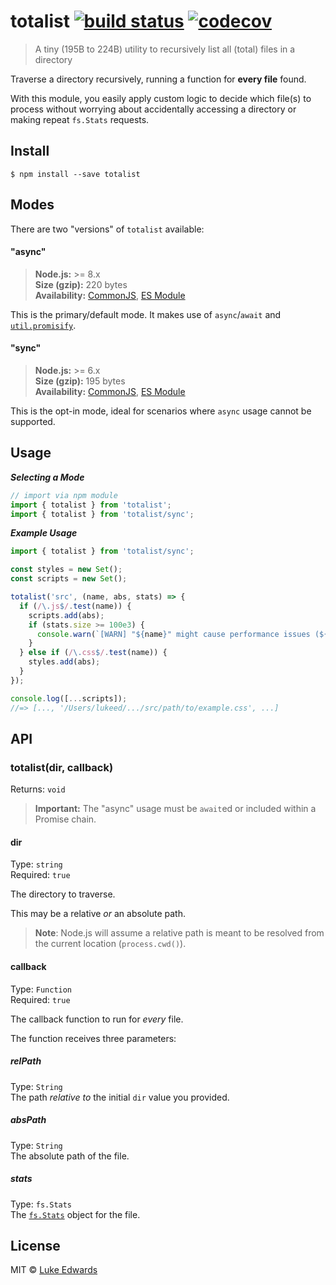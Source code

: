 # totalist [![build status](https://badgen.now.sh/github/status/lukeed/totalist)](https://github.com/lukeed/totalist/actions) [![codecov](https://badgen.now.sh/codecov/c/github/lukeed/totalist)](https://codecov.io/gh/lukeed/totalist)

> A tiny (195B to 224B) utility to recursively list all (total) files in a directory

Traverse a directory recursively, running a function for **every file** found.

With this module, you easily apply custom logic to decide which file(s) to process without worrying about accidentally accessing a directory or making repeat `fs.Stats` requests.

## Install

```
$ npm install --save totalist
```


## Modes

There are two "versions" of `totalist` available:

#### "async"
> **Node.js:** >= 8.x<br>
> **Size (gzip):** 220 bytes<br>
> **Availability:** [CommonJS](https://unpkg.com/totalist/dist/index.js), [ES Module](https://unpkg.com/totalist/dist/index.mjs)

This is the primary/default mode. It makes use of `async`/`await` and [`util.promisify`](https://nodejs.org/api/util.html#util_util_promisify_original).

#### "sync"
> **Node.js:** >= 6.x<br>
> **Size (gzip):** 195 bytes<br>
> **Availability:** [CommonJS](https://unpkg.com/totalist/sync/index.js), [ES Module](https://unpkg.com/totalist/sync/index.mjs)

This is the opt-in mode, ideal for scenarios where `async` usage cannot be supported.


## Usage

***Selecting a Mode***

```js
// import via npm module
import { totalist } from 'totalist';
import { totalist } from 'totalist/sync';
```

***Example Usage***

```js
import { totalist } from 'totalist/sync';

const styles = new Set();
const scripts = new Set();

totalist('src', (name, abs, stats) => {
  if (/\.js$/.test(name)) {
    scripts.add(abs);
    if (stats.size >= 100e3) {
      console.warn(`[WARN] "${name}" might cause performance issues (${stats.size})`);
    }
  } else if (/\.css$/.test(name)) {
    styles.add(abs);
  }
});

console.log([...scripts]);
//=> [..., '/Users/lukeed/.../src/path/to/example.css', ...]
```


## API

### totalist(dir, callback)
Returns: `void`

> **Important:** The "async" usage must be `await`ed or included within a Promise chain.

#### dir
Type: `string`<br>
Required: `true`

The directory to traverse.

This may be a relative _or_ an absolute path.

> **Note**: Node.js will assume a relative path is meant to be resolved from the current location (`process.cwd()`).

#### callback
Type: `Function`<br>
Required: `true`

The callback function to run for _every_ file.

The function receives three parameters:

##### relPath
Type: `String`<br>
The path _relative to_ the initial `dir` value you provided.

##### absPath
Type: `String`<br>
The absolute path of the file.

##### stats
Type: `fs.Stats`<br>
The [`fs.Stats`](https://nodejs.org/api/fs.html#fs_class_fs_stats) object for the file.


## License

MIT © [Luke Edwards](https://lukeed.com)
